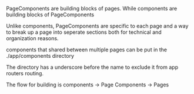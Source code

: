 PageComponents are building blocks of pages. While components are building blocks of PageComponents

Unlike components, PageComponents are specific to each page and a way to break up a page into seperate sections both for technical and organization reasons.

components that shared between multiple pages can be put in the ./app/components directory

The directory has a underscore before the name to exclude it from app routers routing.

The flow for building is components -> Page Components -> Pages
